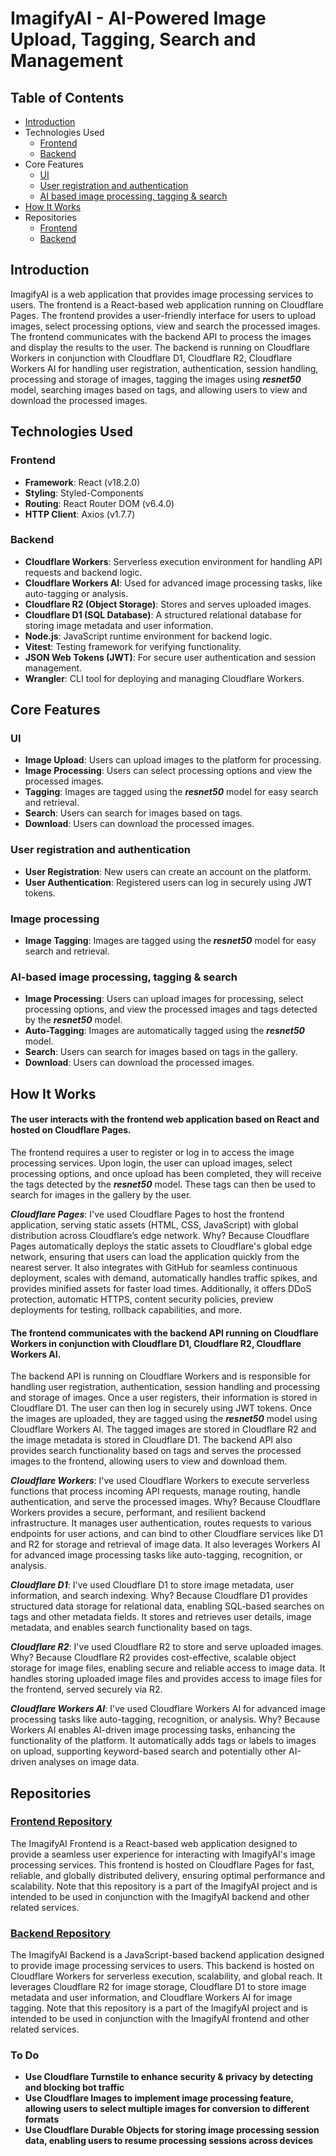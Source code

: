 # ImagifyAI - AI-Powered Image Upload, Tagging, Search and Management

## Table of Contents
- [Introduction](#introduction)
- Technologies Used
  - [Frontend](#frontend)
  - [Backend](#backend)
- Core Features
  - [UI](#ui)
  - [User registration and authentication](#user-registration-and-authentication)
  - [AI based image processing, tagging & search](#image-processing)
- [How It Works](#how-it-works)
- Repositories
  - [Frontend](#frontend-repository)
  - [Backend](#backend-repository)


## Introduction
ImagifyAI is a web application that provides image processing services to users. The frontend is a React-based web application running on Cloudflare Pages. The frontend provides a user-friendly interface for users to upload images, select processing options, view and search the processed images. The frontend communicates with the backend API to process the images and display the results to the user. The backend is running on Cloudflare Workers in conjunction with Cloudflare D1, Cloudflare R2, Cloudflare Workers AI for handling user registration, authentication, session handling, processing and storage of images, tagging the images using ***resnet50*** model, searching images based on tags, and allowing users to view and download the processed images.

## Technologies Used
### Frontend
- **Framework**: React (v18.2.0)
- **Styling**: Styled-Components
- **Routing**: React Router DOM (v6.4.0)
- **HTTP Client**: Axios (v1.7.7)

### Backend
- **Cloudflare Workers**: Serverless execution environment for handling API requests and backend logic.
- **Cloudflare Workers AI**: Used for advanced image processing tasks, like auto-tagging or analysis.
- **Cloudflare R2 (Object Storage)**: Stores and serves uploaded images.
- **Cloudflare D1 (SQL Database)**: A structured relational database for storing image metadata and user information.
- **Node.js**: JavaScript runtime environment for backend logic.
- **Vitest**: Testing framework for verifying functionality.
- **JSON Web Tokens (JWT)**: For secure user authentication and session management.
- **Wrangler**: CLI tool for deploying and managing Cloudflare Workers.

## Core Features
### UI
- **Image Upload**: Users can upload images to the platform for processing.
- **Image Processing**: Users can select processing options and view the processed images.
- **Tagging**: Images are tagged using the ***resnet50*** model for easy search and retrieval.
- **Search**: Users can search for images based on tags.
- **Download**: Users can download the processed images.

### User registration and authentication
- **User Registration**: New users can create an account on the platform.
- **User Authentication**: Registered users can log in securely using JWT tokens.

### Image processing
- **Image Tagging**: Images are tagged using the ***resnet50*** model for easy search and retrieval.

### AI-based image processing, tagging & search
- **Image Processing**: Users can upload images for processing, select processing options, and view the processed images and tags detected by the ***resnet50*** model.
- **Auto-Tagging**: Images are automatically tagged using the ***resnet50*** model.
- **Search**: Users can search for images based on tags in the gallery.
- **Download**: Users can download the processed images.

## How It Works
#### The user interacts with the frontend web application based on React and hosted on Cloudflare Pages.
The frontend requires a user to register or log in to access the image processing services. Upon login, the user can upload images, select processing options, and once upload has been completed, they will receive the tags detected by the ***resnet50*** model. These tags can then be used to search for images in the gallery by the user.

***Cloudflare Pages***: I've used Cloudflare Pages to host the frontend application, serving static assets (HTML, CSS, JavaScript) with global distribution across Cloudflare’s edge network. Why? Because Cloudflare Pages automatically deploys the static assets to Cloudflare's global edge network, ensuring that users can load the application quickly from the nearest server. It also integrates with GitHub for seamless continuous deployment, scales with demand, automatically handles traffic spikes, and provides minified assets for faster load times. Additionally, it offers DDoS protection, automatic HTTPS, content security policies, preview deployments for testing, rollback capabilities, and more.

#### The frontend communicates with the backend API running on Cloudflare Workers in conjunction with Cloudflare D1, Cloudflare R2, Cloudflare Workers AI.
The backend API is running on Cloudflare Workers and is responsible for handling user registration, authentication, session handling and processing and storage of images. Once a user registers, their information is stored in Cloudflare D1. The user can then log in securely using JWT tokens. Once the images are uploaded, they are tagged using the ***resnet50*** model using Cloudflare Workers AI. The tagged images are stored in Cloudflare R2 and the image metadata is stored in Cloudflare D1. The backend API also provides search functionality based on tags and serves the processed images to the frontend, allowing users to view and download them.

***Cloudflare Workers***: I've used Cloudflare Workers to execute serverless functions that process incoming API requests, manage routing, handle authentication, and serve the processed images. Why? Because Cloudflare Workers provides a secure, performant, and resilient backend infrastructure. It manages user authentication, routes requests to various endpoints for user actions, and can bind to other Cloudflare services like D1 and R2 for storage and retrieval of image data. It also leverages Workers AI for advanced image processing tasks like auto-tagging, recognition, or analysis.

***Cloudflare D1***: I've used Cloudflare D1 to store image metadata, user information, and search indexing. Why? Because Cloudflare D1 provides structured data storage for relational data, enabling SQL-based searches on tags and other metadata fields. It stores and retrieves user details, image metadata, and enables search functionality based on tags.

***Cloudflare R2***: I've used Cloudflare R2 to store and serve uploaded images. Why? Because Cloudflare R2 provides cost-effective, scalable object storage for image files, enabling secure and reliable access to image data. It handles storing uploaded image files and provides access to image files for the frontend, served securely via R2.

***Cloudflare Workers AI***: I've used Cloudflare Workers AI for advanced image processing tasks like auto-tagging, recognition, or analysis. Why? Because Workers AI enables AI-driven image processing tasks, enhancing the functionality of the platform. It automatically adds tags or labels to images on upload, supporting keyword-based search and potentially other AI-driven analyses on image data.

## Repositories
### [Frontend Repository](https://github.com/ImagifyAI/frontend)
The ImagifyAI Frontend is a React-based web application designed to provide a seamless user experience for interacting with ImagifyAI's image processing services. This frontend is hosted on Cloudflare Pages for fast, reliable, and globally distributed delivery, ensuring optimal performance and scalability. Note that this repository is a part of the ImagifyAI project and is intended to be used in conjunction with the ImagifyAI backend and other related services.

### [Backend Repository](https://github.com/ImagifyAI/backend)
The ImagifyAI Backend is a JavaScript-based backend application designed to provide image processing services to users. This backend is hosted on Cloudflare Workers for serverless execution, scalability, and global reach. It leverages Cloudflare R2 for image storage, Cloudflare D1 to store image metadata and user information, and Cloudflare Workers AI for image tagging. Note that this repository is a part of the ImagifyAI project and is intended to be used in conjunction with the ImagifyAI frontend and other related services.

### To Do
- **Use Cloudflare Turnstile to enhance security & privacy by detecting and blocking bot traffic**
- **Use Cloudflare Images to implement image processing feature, allowing users to select multiple images for conversion to different formats**
- **Use Cloudflare Durable Objects for storing image processing session data, enabling users to resume processing sessions across devices**